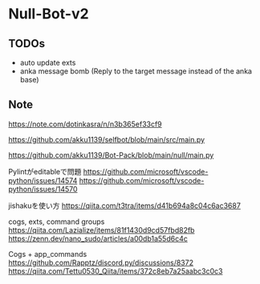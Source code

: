 # Null-Bot-v2

## TODOs

- auto update exts
- anka message bomb (Reply to the target message instead of the anka base)

## Note

https://note.com/dotinkasra/n/n3b365ef33cf9

https://github.com/akku1139/selfbot/blob/main/src/main.py

https://github.com/akku1139/Bot-Pack/blob/main/null/main.py

Pylintがeditableで問題
https://github.com/microsoft/vscode-python/issues/14574
https://github.com/microsoft/vscode-python/issues/14570

jishakuを使い方
https://qiita.com/t3tra/items/d41b694a8c04c6ac3687

cogs, exts, command groups
https://qiita.com/Lazialize/items/81f1430d9cd57fbd82fb
https://zenn.dev/nano_sudo/articles/a00db1a55d6c4c

Cogs + app_commands
https://github.com/Rapptz/discord.py/discussions/8372
https://qiita.com/Tettu0530_Qiita/items/372c8eb7a25aabc3c0c3
